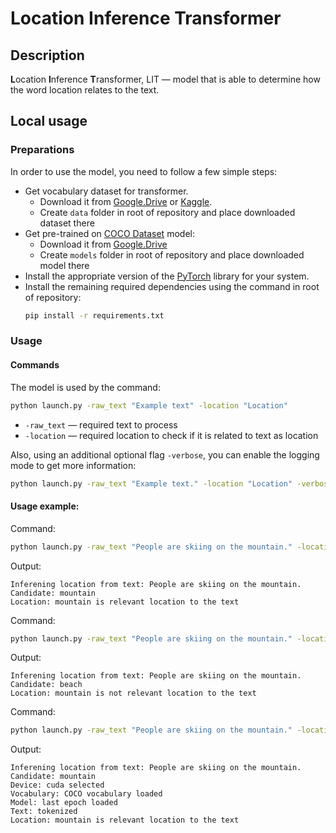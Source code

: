 # Location Inference Transformer

## Description
**L**ocation **I**nference **T**ransformer, LIT — model that is able to determine how the word location relates to the text.

## Local usage

### Preparations
In order to use the model, you need to follow a few simple steps:

* Get vocabulary dataset for transformer.
    * Download it from [Google.Drive](https://docs.google.com/spreadsheets/d/1UBSzcdvjovl9k8AdzBHGWjf1i4WHzAue2pKR2dDClUQ) or [Kaggle](https://www.kaggle.com/viacheslavshalamov/coco-locations/).
    * Create `data` folder in root of repository and place downloaded dataset there
* Get pre-trained on [COCO Dataset](https://cocodataset.org/#home) model:
    * Download it from [Google.Drive](https://drive.google.com/file/d/17rowfXfamLQTCZO-xaBRVCaV5N_YwZ4U)
    * Create `models` folder in root of repository and place downloaded model there
* Install the appropriate version of the [PyTorch](https://pytorch.org/get-started/locally/) library for your system. 
* Install the remaining required dependencies using the command in root of repository:
    ```bash
    pip install -r requirements.txt
    ```
### Usage

#### Commands
The model is used by the command:
```bash
python launch.py -raw_text "Example text" -location "Location"
```
* `-raw_text` — required text to process
* `-location` — required location to check if it is related to text as location

Also, using an additional optional flag `-verbose`, you can enable the logging mode to get more information:
```bash
python launch.py -raw_text "Example text." -location "Location" -verbose True
```

#### Usage example:

Command:
```bash 
python launch.py -raw_text "People are skiing on the mountain." -location "mountain"
```
Output:
```
Inferening location from text: People are skiing on the mountain.
Candidate: mountain
Location: mountain is relevant location to the text
```

Command:
```bash 
python launch.py -raw_text "People are skiing on the mountain." -location "beach"
```
Output:
```
Inferening location from text: People are skiing on the mountain.
Candidate: beach
Location: mountain is not relevant location to the text
```

Command:
```bash 
python launch.py -raw_text "People are skiing on the mountain." -location "mountain" -verbose True
```
Output:
```
Inferening location from text: People are skiing on the mountain.
Candidate: mountain
Device: cuda selected
Vocabulary: COCO vocabulary loaded
Model: last epoch loaded
Text: tokenized
Location: mountain is relevant location to the text
```